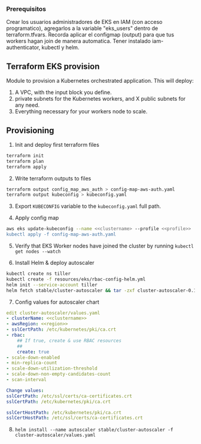 ### Prerequisitos
Crear los usuarios administradores de EKS en IAM (con acceso programatico), agregarlos a la variable "eks_users" dentro de terraform.tfvars.
Recorda aplicar el configmap (output) para que tus workers hagan join de manera automatica.
Tener instalado iam-authenticator, kubectl y helm.

## Terraform EKS provision 
Module to provision a Kubernetes orchestrated application.
This will deploy:
1.  A VPC, with the input block you define.
2.  private subnets for the Kubernetes workers, and X public subnets for any need.
3.  Everything necessary for your workers node to scale.
 
## Provisioning
1.  Init and deploy first terraform files
```bash
terraform init 
terraform plan 
terraform apply 
```

2.  Write terraform outputs to files
```bash
terraform output config_map_aws_auth > config-map-aws-auth.yaml
terraform output kubeconfig > kubeconfig.yaml
```
3.  Export `KUBECONFIG` variable to the `kubeconfig.yaml`  full path. 

4.  Apply config map
```bash
aws eks update-kubeconfig --name <<clustername> --profile <<profile>>
kubectl apply -f config-map-aws-auth.yaml
```

5.  Verify that EKS Worker nodes have joined the cluster by running `kubectl get nodes --watch`

6. Install Helm & deploy autoscaler
```bash
kubectl create ns tiller
kubectl create -f resources/eks/rbac-config-helm.yml 
helm init --service-account tiller
helm fetch stable/cluster-autoscaler && tar -zxf cluster-autoscaler-0.13.2.tgz
```

7.  Config values for autoscaler chart
```yaml
edit cluster-autoscaler/values.yaml
- clusterName: <<clustername>>
- awsRegion: <<region>>
- sslCertPath: /etc/kubernetes/pki/ca.crt
- rbac:
    ## If true, create & use RBAC resources
    ##
    create: true
- scale-down-enabled
- min-replica-count
- scale-down-utilization-threshold
- scale-down-non-empty-candidates-count
- scan-interval

Change values:
sslCertPath: /etc/ssl/certs/ca-certificates.crt
sslCertPath: /etc/kubernetes/pki/ca.crt

sslCertHostPath: /etc/kubernetes/pki/ca.crt
sslCertHostPath: /etc/ssl/certs/ca-certificates.crt
```
8. `helm install --name autoscaler stable/cluster-autoscaler -f cluster-autoscaler/values.yaml`